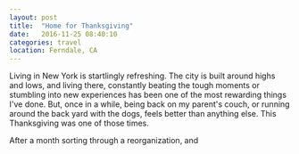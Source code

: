 ```yaml
---
layout: post
title:  "Home for Thanksgiving"
date:   2016-11-25 08:40:10
categories: travel
location: Ferndale, CA
---
```

Living in New York is startlingly refreshing. The city is built around highs and lows, and living there, constantly beating the tough moments or stumbling into new experiences has been one of the most rewarding things I've done. But, once in a while, being back on my parent's couch, or running around the back yard with the dogs, feels better than anything else. This Thanksgiving was one of those times.

After a month sorting through a reorganization, and 
